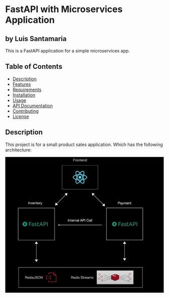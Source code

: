 # FastAPI with Microservices Application
## by Luis Santamaria

This is a FastAPI application for a simple microservices app.

## Table of Contents

- [Description](#description)
- [Features](#features)
- [Requirements](#requirements)
- [Installation](#installation)
- [Usage](#usage)
- [API Documentation](#api-documentation)
- [Contributing](#contributing)
- [License](#license)

## Description

This project is for a small product sales application. Which has the following architecture:

![Project Architecture](https://github.com/luisSantamariaCOL/fastapi-microservices/blob/main/Architecture.png)
